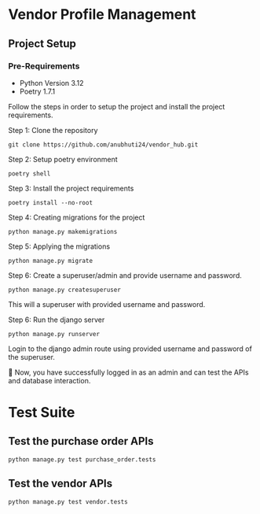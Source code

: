 # Vendor Profile Management

## Project Setup

### Pre-Requirements
- Python Version 3.12
- Poetry 1.7.1

Follow the  steps in order to setup the project and install the project requirements.

Step 1: Clone the repository

`git clone https://github.com/anubhuti24/vendor_hub.git`

Step 2: Setup poetry environment

`poetry shell`

Step 3: Install the project requirements

`poetry install --no-root`

Step 4: Creating migrations for the project

`python manage.py makemigrations`

Step 5: Applying the migrations

`python manage.py migrate`

Step 6: Create a superuser/admin and provide username and password.

`python manage.py createsuperuser`

This will a superuser with provided username and password.


Step 6: Run the django server

`python manage.py runserver`

Login to the django admin route using provided username and password of the superuser.

🚀 Now, you have successfully logged in as an admin and can test the APIs and database interaction.


# Test Suite

## Test the purchase order APIs

`python manage.py test purchase_order.tests`

## Test the vendor APIs

`python manage.py test vendor.tests`